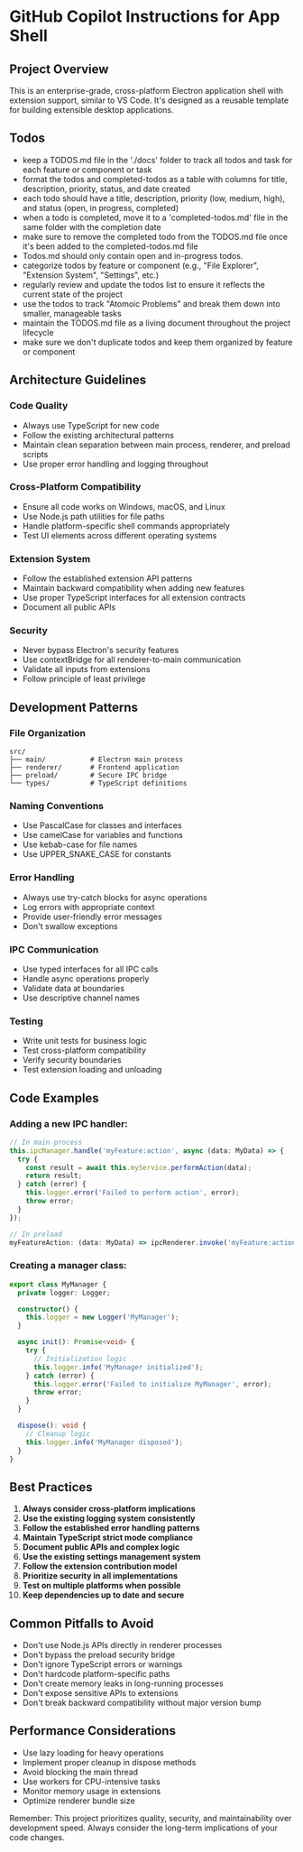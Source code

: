 # GitHub Copilot Instructions for App Shell

## Project Overview

This is an enterprise-grade, cross-platform Electron application shell with extension support, similar to VS Code. It's designed as a reusable template for building extensible desktop applications.

## Todos

- keep a TODOS.md file in the './docs' folder to track all todos and task for each feature or component or task
- format the todos and completed-todos as a table with columns for title, description, priority, status, and date created
- each todo should have a title, description, priority (low, medium, high), and status (open, in progress, completed)
- when a todo is completed, move it to a 'completed-todos.md' file in the same folder with the completion date
- make sure to remove the completed todo from the TODOS.md file once it's been added to the completed-todos.md file
- Todos.md should only contain open and in-progress todos.
- categorize todos by feature or component (e.g., "File Explorer", "Extension System", "Settings", etc.)
- regularly review and update the todos list to ensure it reflects the current state of the project
- use the todos to track "Atomoic Problems" and break them down into smaller, manageable tasks
- maintain the TODOS.md file as a living document throughout the project lifecycle
- make sure we don't duplicate todos and keep them organized by feature or component

## Architecture Guidelines

### Code Quality

- Always use TypeScript for new code
- Follow the existing architectural patterns
- Maintain clean separation between main process, renderer, and preload scripts
- Use proper error handling and logging throughout

### Cross-Platform Compatibility

- Ensure all code works on Windows, macOS, and Linux
- Use Node.js path utilities for file paths
- Handle platform-specific shell commands appropriately
- Test UI elements across different operating systems

### Extension System

- Follow the established extension API patterns
- Maintain backward compatibility when adding new features
- Use proper TypeScript interfaces for all extension contracts
- Document all public APIs

### Security

- Never bypass Electron's security features
- Use contextBridge for all renderer-to-main communication
- Validate all inputs from extensions
- Follow principle of least privilege

## Development Patterns

### File Organization

```
src/
├── main/           # Electron main process
├── renderer/       # Frontend application
├── preload/        # Secure IPC bridge
└── types/          # TypeScript definitions
```

### Naming Conventions

- Use PascalCase for classes and interfaces
- Use camelCase for variables and functions
- Use kebab-case for file names
- Use UPPER_SNAKE_CASE for constants

### Error Handling

- Always use try-catch blocks for async operations
- Log errors with appropriate context
- Provide user-friendly error messages
- Don't swallow exceptions

### IPC Communication

- Use typed interfaces for all IPC calls
- Handle async operations properly
- Validate data at boundaries
- Use descriptive channel names

### Testing

- Write unit tests for business logic
- Test cross-platform compatibility
- Verify security boundaries
- Test extension loading and unloading

## Code Examples

### Adding a new IPC handler:

```typescript
// In main process
this.ipcManager.handle('myFeature:action', async (data: MyData) => {
  try {
    const result = await this.myService.performAction(data);
    return result;
  } catch (error) {
    this.logger.error('Failed to perform action', error);
    throw error;
  }
});

// In preload
myFeatureAction: (data: MyData) => ipcRenderer.invoke('myFeature:action', data),
```

### Creating a manager class:

```typescript
export class MyManager {
  private logger: Logger;

  constructor() {
    this.logger = new Logger('MyManager');
  }

  async init(): Promise<void> {
    try {
      // Initialization logic
      this.logger.info('MyManager initialized');
    } catch (error) {
      this.logger.error('Failed to initialize MyManager', error);
      throw error;
    }
  }

  dispose(): void {
    // Cleanup logic
    this.logger.info('MyManager disposed');
  }
}
```

## Best Practices

1. **Always consider cross-platform implications**
2. **Use the existing logging system consistently**
3. **Follow the established error handling patterns**
4. **Maintain TypeScript strict mode compliance**
5. **Document public APIs and complex logic**
6. **Use the existing settings management system**
7. **Follow the extension contribution model**
8. **Prioritize security in all implementations**
9. **Test on multiple platforms when possible**
10. **Keep dependencies up to date and secure**

## Common Pitfalls to Avoid

- Don't use Node.js APIs directly in renderer processes
- Don't bypass the preload security bridge
- Don't ignore TypeScript errors or warnings
- Don't hardcode platform-specific paths
- Don't create memory leaks in long-running processes
- Don't expose sensitive APIs to extensions
- Don't break backward compatibility without major version bump

## Performance Considerations

- Use lazy loading for heavy operations
- Implement proper cleanup in dispose methods
- Avoid blocking the main thread
- Use workers for CPU-intensive tasks
- Monitor memory usage in extensions
- Optimize renderer bundle size

Remember: This project prioritizes quality, security, and maintainability over development speed. Always consider the long-term implications of your code changes.
